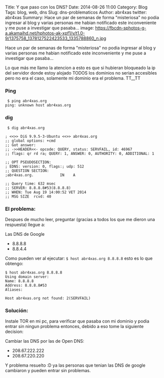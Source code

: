 Title: Y que paso con los DNS?
Date: 2014-08-26 11:00
Category: Blog
Tags: blog, web, dns
Slug: dns-problematicos
Author: abr4xas
twitter: abr4xas
Summary: Hace un par de semanas de forma "misteriosa" no podia ingresar al blog y varias personas me habian notificado este inconveniente y me puse a investigar que pasaba...
image: https://fbcdn-sphotos-g-a.akamaihd.net/hphotos-ak-xpf1/v/t1.0-9/1375758_1378127522423533_1335788860_n.jpg

Hace un par de semanas de forma "misteriosa" no podia ingresar al blog y varias personas me habian notificado este inconveniente y me puse a investigar que pasaba...

Lo que más me llamo la atencion a esto es que si hubieran bloqueado la ip del servidor donde estoy alojado TODOS los dominios no serian accesibles pero no era el caso, solamente mi dominio era el problema. TT__TT

### Ping

```
 $ ping abr4xas.org
ping: unknown host abr4xas.org
```

### dig

```
 $ dig abr4xas.org

; <<>> DiG 9.9.5-3-Ubuntu <<>> abr4xas.org
;; global options: +cmd
;; Got answer:
;; ->>HEADER<<- opcode: QUERY, status: SERVFAIL, id: 46967
;; flags: qr rd ra; QUERY: 1, ANSWER: 0, AUTHORITY: 0, ADDITIONAL: 1

;; OPT PSEUDOSECTION:
; EDNS: version: 0, flags:; udp: 512
;; QUESTION SECTION:
;abr4xas.org.            IN    A 

;; Query time: 632 msec
;; SERVER: 8.8.8.8#53(8.8.8.8)
;; WHEN: Tue Aug 19 14:00:52 VET 2014
;; MSG SIZE  rcvd: 40
```


### El problema:

Despues de mucho leer, preguntar (gracias a todos los que me dieron una respuesta) llegue a:

Las DNS de Google

* 8.8.8.8
* 8.8.4.4

Como pueden ver al ejecutar: ``` $ host abr4xas.org 8.8.8.8 ``` esto es lo que obtengo:

```
$ host abr4xas.org 8.8.8.8
Using domain server:
Name: 8.8.8.8
Address: 8.8.8.8#53
Aliases: 

Host abr4xas.org not found: 2(SERVFAIL)
```


### Solución:

Instale TOR en mi pc, para verificar que pasaba con mi dominio y podia entrar sin ningun problema entonces, debido a eso tome la siguiente decision:

Cambiar las DNS por las de Open DNS:

* 208.67.222.222
* 208.67.220.220

Y problema resuelto :D ya las personas que tenian las DNS de google cambiaron y pueden entrar sin problemas.
